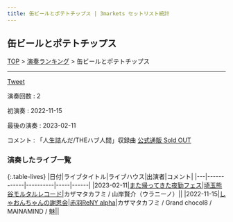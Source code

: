```yaml
---
title: 缶ビールとポテトチップス | 3markets セットリスト統計
---
```

## 缶ビールとポテトチップス


[TOP](/setlist/) > [演奏ランキング](songs.html) > 缶ビールとポテトチップス

___

<a href="https://twitter.com/share?ref_src=twsrc%5Etfw" data-text="3markets[ ]セットリスト > 缶ビールとポテトチップス" class="twitter-share-button" data-via="3markets" data-hashtags="3markets" data-related="3markets" data-show-count="false">Tweet</a>

演奏回数
: 2

初演奏
: 2022-11-15

最後の演奏
: 2023-02-11


コメント
: 「人生詰んだ/THEハブ人間」収録曲 [公式通販 Sold OUT](https://3markets.stores.jp/items/5473760d391bb3929e002b21)




### 演奏したライブ一覧

{:.table-lives}
|日付|ライブタイトル|ライブハウス|出演者|コメント|
|---|------------|----------|-----|------|
|<span class="nowrap">2023-02-11</span>|[また帰ってきた夜勤フェス](live054.html)|[埼玉熊谷モルタルレコード](livehouse051.html)|カザマタカフミ / 山岸賢介（ウラニーノ）||
|<span class="nowrap">2022-11-15</span>|[しゃおんちゃんの謝恩会](live042.html)|[赤羽ReNY alpha](livehouse046.html)|カザマタカフミ / Grand chocol8 / MAINAMIND / 魅||


<script async src="https://platform.twitter.com/widgets.js" charset="utf-8"></script>
